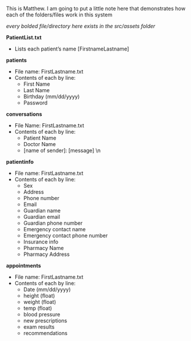 This is Matthew. I am going to put a little note here that demonstrates how each of the folders/files work in this system

*every bolded file/directory here exists in the src/assets folder*

**PatientList.txt**
- Lists each patient’s name [FirstnameLastname]

**patients**
- File name: FirstLastname.txt
- Contents of each by line:
    - First Name
    - Last Name
    - Birthday (mm/dd/yyyy)
    - Password

**conversations**
- File Name: FirstLastname.txt
- Contents of each by line:
    - Patient Name
    - Doctor Name
    - [name of sender]: [message] \n

**patientinfo**
- File name: FirstLastname.txt
- Contents of each by line:
    - Sex
    - Address
    - Phone number
    - Email
    - Guardian name
    - Guardian email
    - Guardian phone number
    - Emergency contact name
    - Emergency contact phone number
    - Insurance info
    - Pharmacy Name
    - Pharmacy Address

**appointments**
- File name: FirstLastname.txt
- Contents of each by line:
    - Date (mm/dd/yyyy)
    - height (float)
    - weight (float)
    - temp   (float)
    - blood pressure
    - new prescriptions
    - exam results
    - recommendations
